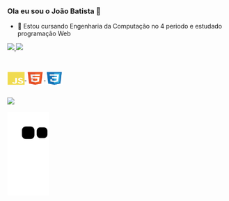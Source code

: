 ### Ola eu sou o João Batista 👋

- 🌱 Estou cursando Engenharia da Computação no 4 periodo e estudado programação Web
<div>
  <a href="https://github.com/Jbrr2021">
  <img height="170em" src="https://github-readme-stats.vercel.app/api?username=Jbrr2021&show_icons=false&theme=merko&include_all_commits=true&count_private=true"/>
  <img height="170em" src="https://github-readme-stats.vercel.app/api/top-langs/?username=Jbrr2021&layout=compact&langs_count=7&theme=merko"/>
</div>

  ##

  <div style="display: inline_block"><br>
  <img align="center" alt="Rafa-Js" height="30" width="40" src="https://raw.githubusercontent.com/devicons/devicon/master/icons/javascript/javascript-plain.svg">
  <img align="center" alt="Rafa-HTML" height="30" width="40" src="https://raw.githubusercontent.com/devicons/devicon/master/icons/html5/html5-original.svg">
  <img align="center" alt="Rafa-CSS" height="30" width="40" src="https://raw.githubusercontent.com/devicons/devicon/master/icons/css3/css3-original.svg">
</div>
  
  ##
  
 <div>
   <a href="https://www.linkedin.com/in/jo%C3%A3o-batista-rodrigues-ribeiro-60b333a2/" target="_blank"><img src="https://img.shields.io/badge/-LinkedIn-%230077B5?style=for-the-badge&logo=linkedin&logoColor=white" target="_blank"></a> 
 </div>
  
  ![Snake animation](https://github.com/Jbrr2021/Jbrr2021/blob/output/github-contribution-grid-snake.svg)
